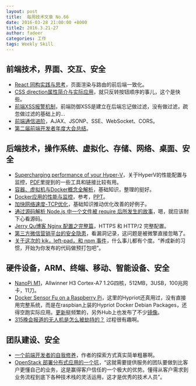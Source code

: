 ```yaml
---
layout: post
title:  每周技术文章 No.66
date: 2016-03-28 21:00:00 +8000
title2: 2016.3.21-27
author: fadeer
categories: 工作
tags: Weekly Skill
---
```


前端技术，界面、交互、安全
----
* [React 同构实践与思考](http://zhuanlan.zhihu.com/purerender/20669111)，页面渲染与路由的前后端一致化。
* [CSS direction属性简介与实际应用](http://www.zhangxinxu.com/wordpress/2016/03/css-direction-introduction-apply/)，就只反转按钮顺序的事儿，这个是快些。
* [前端XSS报警机制](http://drops.wooyun.org/web/13970)，前端防御XSS是建立在后端忘记做过滤，没有做过滤，疏忽做过滤的基础上的...
* [前端通信进阶](https://segmentfault.com/a/1190000004682473)，AJAX、JSONP、SSE、WebSocket、CORS。
* [第二届前端开发者年度大会总结](https://segmentfault.com/a/1190000004653381)。

后端技术，操作系统、虚拟化、存储、网络、桌面、安全
----
* [Supercharging performance of your Hyper-V](http://cloudtidings.com/2016/03/22/supercharging-performance-of-your-hyper-v-%E2%80%8F/)，关于HyperV的性能配置与监控，[PDF](http://www.altaro.com/assets/Supercharging-Hyper-V-Performance-ebook.pdf)里提到的一些工具和链接比较有用。
* [容器、虚拟机与Docker概念全解析](https://segmentfault.com/a/1190000004681086)，基础知识，整理的挺好。
* [Docker应用的性能与监控](http://www.alauda.cn/2016/03/23/docker-monitor/)，参考，[PPT](http://vdisk.weibo.com/s/FdIh4Kv1nhLf7)。
* [加快网络速度-TCP优化](https://segmentfault.com/a/1190000004670986)，基础知识推动优化改善的好例子。
* [通过源码解析 Node.js 中一个文件被 require 后所发生的故事](https://segmentfault.com/a/1190000004695582)，嗯，就应该耐下心看源码。
* [Jerry Qu博客 Nginx 配置之完整篇](https://imququ.com/post/my-nginx-conf.html)，HTTPS 和 HTTP/2 完整配置。
* [第三方微信营销平台的安全隐患](http://drops.wooyun.org/tips/14016)，看漏洞记录，这问题是被微擎直接忽略了。
* [关于这次的 kik，left-pad，和 npm 事件](https://segmentfault.com/a/1190000004672227)，什么事儿都有个度。“养成新的习惯，开始为你发布的代码做预打包吧”。

硬件设备，ARM、终端、移动、智能设备、安全
----
<!--preview-end-->
* [NanoPi M1](http://www.techbang.com/posts/42158-only-350-yuan-open-source-with-hdmi-mini-computer-nanopi-m1)，Allwinner H3 Cortex-A7 1.2G四核，512MB，3USB，100兆网卡，11刀。
* [Docker Sensor Fu on a Raspberry Pi](http://blog.hypriot.com/post/docker-sensor-fu-on-a-raspberry-pi/)，这里的Hypriot还真用过，没有直接用完整系统，而是在raspbian上装的Hypriot Docker Debian Packages，还得空跑实际应用。[更新](http://blog.hypriot.com/downloads/)挺频繁的，另外Hub上也发布了不少[镜像](https://hub.docker.com/search/?isAutomated=0&isOfficial=0&page=1&pullCount=0&q=Hypriot&starCount=1)。
* [315晚会报道的无人机是怎么被劫持的？](http://drops.wooyun.org/papers/14060) 过程很有趣啊。

团队建设、安全
----
* [一个前端开发者的自我修养](http://www.codeceo.com/article/front-developer-training.html)，作者的探索方式真实简单粗暴啊。
* [OpenStack 部署分布式应用的一个坑](http://yeasy.blogspot.com/2016/03/openstack.html)，“这就需要提供服务的团队要做到比客户更懂自己的业务，这是赢得客户信任的一个极大的优势。懂得从客户需求到业务流程到底下各种技术栈的灵活运用，这才是优秀的技术人员”。



